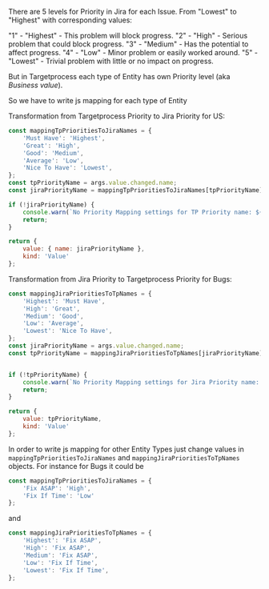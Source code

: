 There are 5 levels for Priority in Jira for each Issue. From "Lowest" to "Highest" with corresponding values:

"1" - "Highest" - This problem will block progress.
"2" - "High" - Serious problem that could block progress.
"3" - "Medium" - Has the potential to affect progress.
"4" - "Low" - Minor problem or easily worked around.
"5" - "Lowest" - Trivial problem with little or no impact on progress.

But in Targetprocess each type of Entity has own Priority level (aka _Business value_).

So we have to write js mapping for each type of Entity

Transformation from Targetprocess Priority to Jira Priority for US:

```js
const mappingTpPrioritiesToJiraNames = {
    'Must Have': 'Highest',
    'Great': 'High',
    'Good': 'Medium',
    'Average': 'Low',
    'Nice To Have': 'Lowest',
};
const tpPriorityName = args.value.changed.name;
const jiraPriorityName = mappingTpPrioritiesToJiraNames[tpPriorityName];

if (!jiraPriorityName) {
    console.warn(`No Priority Mapping settings for TP Priority name: ${tpPriorityName}`);
    return;
}

return {
    value: { name: jiraPriorityName },
    kind: 'Value'
};

```

Transformation from Jira Priority to Targetprocess Priority for Bugs:

```js
const mappingJiraPrioritiesToTpNames = {
    'Highest': 'Must Have',
    'High': 'Great',
    'Medium': 'Good',
    'Low': 'Average',
    'Lowest': 'Nice To Have',
};
const jiraPriorityName = args.value.changed.name;
const tpPriorityName = mappingJiraPrioritiesToTpNames[jiraPriorityName];


if (!tpPriorityName) {
    console.warn(`No Priority Mapping settings for Jira Priority name: ${jiraPriorityName}`);
    return;
}

return {
    value: tpPriorityName,
    kind: 'Value'
};

```

In order to write js mapping for other Entity Types just change values in ``mappingTpPrioritiesToJiraNames`` and ``mappingJiraPrioritiesToTpNames`` objects.
For instance for Bugs it could be
```js
const mappingTpPrioritiesToJiraNames = {
    'Fix ASAP': 'High',
    'Fix If Time': 'Low'
};
```
and

```js
const mappingJiraPrioritiesToTpNames = {
    'Highest': 'Fix ASAP',
    'High': 'Fix ASAP',
    'Medium': 'Fix ASAP',
    'Low': 'Fix If Time',
    'Lowest': 'Fix If Time',
};
```
